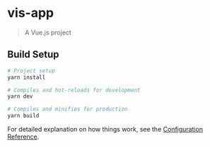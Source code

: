 # vis-app

> A Vue.js project

## Build Setup

``` bash
# Project setup
yarn install

# Compiles and hot-reloads for development
yarn dev

# Compiles and minifies for production
yarn build
```

For detailed explanation on how things work, see the [Configuration Reference](https://cli.vuejs.org/config/).
